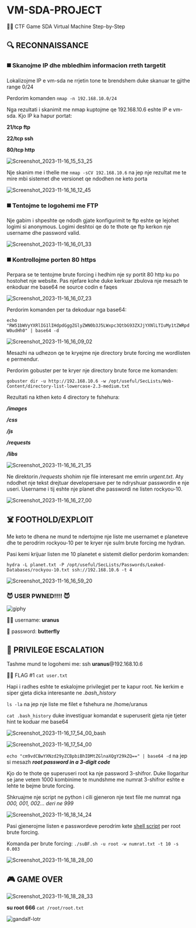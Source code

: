 # VM-SDA-PROJECT
:pirate_flag:	CTF Game SDA Virtual Machine Step-by-Step

## :mag:	RECONNAISSANCE
### :black_medium_square:	Skanojme IP dhe mbledhim informacion rreth targetit
Lokalizojme IP e vm-sda ne rrjetin tone te brendshem duke skanuar te gjithe range 0/24

Perdorim komanden `nmap -n 192.168.10.0/24`

Nga rezultati i skanimit me nmap kuptojme qe 192.168.10.6 eshte IP e vm-sda. Kjo IP ka hapur portat:

**21/tcp ftp**

**22/tcp ssh**

**80/tcp http**

![Screenshot_2023-11-16_15_53_25](https://github.com/zagnox/vm-sda-project/assets/144890045/e4080f10-fede-40c5-9088-588f9df18de6)

Nje skanim me i thelle me `nmap -sCV 192.168.10.6` na jep nje rezultat me te mire mbi sistemet dhe versionet qe ndodhen ne keto porta

![Screenshot_2023-11-16_16_12_45](https://github.com/zagnox/vm-sda-project/assets/144890045/ea9115ee-cdd1-4415-a1a0-87847e0a423d)

### :black_medium_square:	Tentojme te logohemi me FTP

Nje gabim i shpeshte qe ndodh gjate konfigurimit te ftp eshte qe lejohet logimi si anonymous.
Logimi deshtoi qe do te thote qe ftp kerkon nje username dhe password valid.

![Screenshot_2023-11-16_16_01_33](https://github.com/zagnox/vm-sda-project/assets/144890045/183fab2d-8c8f-40f1-9ae4-d106c120167f)


### :black_medium_square:	Kontrollojme porten 80 https
Perpara se te tentojme brute forcing i hedhim nje sy portit 80 http ku po hostohet nje website.
Pas njefare kohe duke kerkuar zbulova nje mesazh te enkoduar me base64 ne source codin e faqes

![Screenshot_2023-11-16_16_07_23](https://github.com/zagnox/vm-sda-project/assets/144890045/782a74d4-1c60-4919-94c6-714c42520e5e)

Perdorim komanden per ta dekoduar nga base64:

`echo "RW51bWVyYXRlIG1lIHdpdGggZGlyZWN0b3J5LWxpc3QtbG93ZXJjYXNlLTIuMy1tZWRpdW0udHh0" | base64 -d`

![Screenshot_2023-11-16_16_09_02](https://github.com/zagnox/vm-sda-project/assets/144890045/99c09dd8-e226-4548-9a9e-595724de6b4a)

Mesazhi na udhezon qe te kryejme nje directory brute forcing me wordlisten e permendur.

Perdorim gobuster per te kryer nje directory brute force me komanden:

`gobuster dir -u http://192.168.10.6 -w /opt/useful/SecLists/Web-Content/directory-list-lowercase-2.3-medium.txt`

Rezultati na kthen keto 4 directory te fshehura:

***/images***

***/css***

***/js***

***/requests***

***/libs***

![Screenshot_2023-11-16_16_21_35](https://github.com/zagnox/vm-sda-project/assets/144890045/d0bc2230-bc70-4fc2-9874-c04ef9165864)


Ne direktorin _/requests_ shohim nje file interesant me emrin _urgent.txt_. Aty ndodhet nje tekst drejtuar developersave per te ndryshuar
passwordin e nje useri. Username i tij eshte nje planet dhe passwordi ne listen rockyou-10.

![Screenshot_2023-11-16_16_27_00](https://github.com/zagnox/vm-sda-project/assets/144890045/fd043e06-5228-4a04-a5a3-d45722b01560)


## :skull_and_crossbones: FOOTHOLD/EXPLOIT 	

Me keto te dhena ne mund te ndertojme nje liste me usernamet e planeteve dhe te perodrim rockyou-10 per te kryer nje sulm brute forcing me hydran.

Pasi kemi krijuar listen me 10 planetet e sistemit diellor perdorim komanden:

`hydra -L planet.txt -P /opt/useful/SecLists/Passwords/Leaked-Databases/rockyou-10.txt ssh://192.168.10.6 -t 4`

![Screenshot_2023-11-16_16_59_20](https://github.com/zagnox/vm-sda-project/assets/144890045/69bc020e-99db-4d0c-9e61-3e9533be10e0)


### :smiling_imp:	USER PWNED!!!! :smiling_imp:	

![giphy](https://github.com/zagnox/vm-sda-project/assets/144890045/99addf51-eb2b-4296-b629-4a1ba6ca13f2)


:technologist: username: **uranus**

:closed_lock_with_key:	password: **butterfly**

## :syringe:	PRIVILEGE ESCALATION

Tashme mund te logohemi me: ssh **uranus**@192.168.10.6

:pirate_flag:	FLAG #1 `cat user.txt`

Hapi i radhes eshte te eskalojme privilegjet per te kapur root. Ne kerkim e siper gjeta dicka interesante ne _.bash_history_

`ls -la` na jep nje liste me filet e fshehura ne /home/uranus

`cat .bash_history` duke investiguar komandat e superuserit gjeta nje tjeter hint te koduar me base64

![Screenshot_2023-11-16_17_54_00_bash](https://github.com/zagnox/vm-sda-project/assets/144890045/453869ce-bb5a-4f53-a96f-f7e391b62e67)

![Screenshot_2023-11-16_17_54_00](https://github.com/zagnox/vm-sda-project/assets/144890045/6f90e00a-532d-47f5-ac28-9406e0bbe597)

`echo "cm9vdCBwYXNzd29yZCBpbiBhIDMtZGlnaXQgY29kZQ==" | base64 -d`
na jep si mesazh ***root password in a 3-digit code***

Kjo do te thote qe superuseri root ka nje password 3-shifror. Duke llogaritur se jane vetem 1000 kombinime te mundshme me numrat 3-shifror eshte e lehte te bejme brute forcing.

Shkruajme nje script ne python i cili gjeneron nje text file me numrat nga _000, 001, 002... deri ne 999_

![Screenshot_2023-11-16_18_14_24](https://github.com/zagnox/vm-sda-project/assets/144890045/7a1c8f1f-1587-4efd-b455-0b37498677fd)

Pasi gjenerojme listen e passwordeve perodrim kete [shell script](https://github.com/carlospolop/su-bruteforce/blob/master/suBF.sh) per root brute forcing.

Komanda per brute forcing:
`./suBF.sh -u root -w numrat.txt -t 10 -s 0.003`

![Screenshot_2023-11-16_18_28_00](https://github.com/zagnox/vm-sda-project/assets/144890045/49420135-dcf7-4be8-b603-b561e8313e44)

## :video_game:	GAME OVER

![Screenshot_2023-11-16_18_28_33](https://github.com/zagnox/vm-sda-project/assets/144890045/1b81e723-0fe2-41a1-b7cf-6425dfa5c8d6)

**su root 666**
`cat /root/root.txt`

![gandalf-lotr](https://github.com/zagnox/vm-sda-project/assets/144890045/d2640c2e-603d-4999-8d7a-d9c3226e5820)

